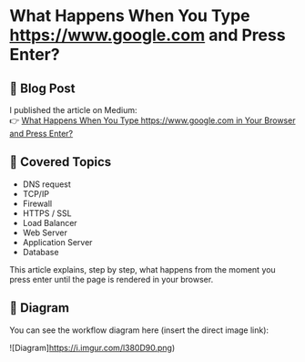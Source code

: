 # What Happens When You Type https://www.google.com and Press Enter?

## 📖 Blog Post

I published the article on Medium:  
👉 [What Happens When You Type https://www.google.com in Your Browser and Press Enter?](https://medium.com/@aziz123/what-happens-when-you-type-https-www-google-com-in-your-browser-and-press-enter-fdd1d61e50d7)

## 📌 Covered Topics

- DNS request  
- TCP/IP  
- Firewall  
- HTTPS / SSL  
- Load Balancer  
- Web Server  
- Application Server  
- Database  

This article explains, step by step, what happens from the moment you press enter until the page is rendered in your browser.

## 📌 Diagram

You can see the workflow diagram here (insert the direct image link):  

![Diagram]https://i.imgur.com/l380D90.png)  
